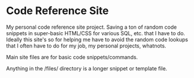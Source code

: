 # Code Reference Site

My personal code reference site project. Saving a ton of random code snippets in super-basic HTML/CSS for various SQL, etc. that I have to do. Ideally this site's so for helping me have to avoid the random code lookups that I often have to do for my job, my personal projects, whatnots.

Main site files are for basic code snippets/commands.

Anything in the /files/ directory is a longer snippet or template file.